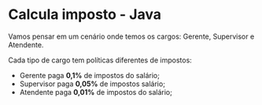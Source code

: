# Calcula imposto - Java

Vamos pensar em um cenário onde temos os cargos: Gerente, Supervisor e Atendente. 

Cada tipo de cargo tem políticas diferentes de impostos:

- Gerente paga **0,1%** de impostos do salário;
- Supervisor paga **0,05%** de impostos salário;
- Atendente paga **0,01%** de impostos do salário;